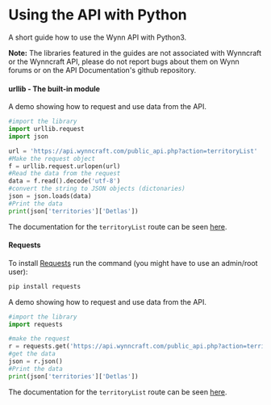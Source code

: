 # Using the API with Python

A short guide how to use the Wynn API with Python3.

**Note:** The libraries featured in the guides are not associated with Wynncraft or the Wynncraft API, please do not report bugs about them on Wynn forums or on the API Documentation's github repository.

#### urllib - The built-in module

A demo showing how to request and use data from the API.

```py
#import the library
import urllib.request
import json 

url = 'https://api.wynncraft.com/public_api.php?action=territoryList'
#Make the request object
f = urllib.request.urlopen(url)
#Read the data from the request
data = f.read().decode('utf-8')
#convert the string to JSON objects (dictonaries)
json = json.loads(data)
#Print the data
print(json['territories']['Detlas'])
```

The documentation for the `territoryList` route can be seen [here](../Territory-API/README.md).

#### Requests

To install [Requests](https://pypi.org/project/requests/) run the command (you might have to use an admin/root user): 
```bash
pip install requests
```

A demo showing how to request and use data from the API.

```py
#import the library
import requests

#make the request
r = requests.get('https://api.wynncraft.com/public_api.php?action=territoryList')
#get the data
json = r.json()
#Print the data
print(json['territories']['Detlas'])
```

The documentation for the `territoryList` route can be seen [here](../Territory-API/README.md).